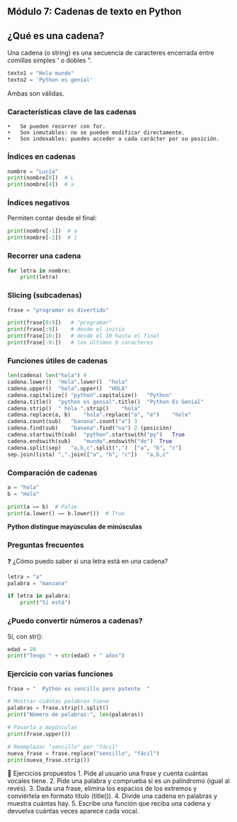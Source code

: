 ## Módulo 7: Cadenas de texto en Python

## ¿Qué es una cadena?

Una cadena (o string) es una secuencia de caracteres encerrada entre comillas simples ' o dobles ".

```python
texto1 = "Hola mundo"
texto2 = 'Python es genial'
```
Ambas son válidas.



### Características clave de las cadenas
	•	Se pueden recorrer con for.
	•	Son inmutables: no se pueden modificar directamente.
	•	Son indexables: puedes acceder a cada carácter por su posición.



### Índices en cadenas
```python
nombre = "Lucía"
print(nombre[0])  # L
print(nombre[4])  # a
````

### Índices negativos

Permiten contar desde el final:
```python
print(nombre[-1])  # a
print(nombre[-2])  # í
```



### Recorrer una cadena

```python
for letra in nombre:
    print(letra)
```



### Slicing (subcadenas)

```python
frase = "programar es divertido"

print(frase[0:9])   # "programar"
print(frase[:9])    # desde el inicio
print(frase[10:])   # desde el 10 hasta el final
print(frase[-9:])   # los últimos 9 caracteres
```



### Funciones útiles de cadenas

```python
len(cadena)	len("hola")	4
cadena.lower()	"Hola".lower()	"hola"
cadena.upper()	"hola".upper()	"HOLA"
cadena.capitalize()	"python".capitalize()	"Python"
cadena.title()	"python es genial".title()	"Python Es Genial"
cadena.strip()	" hola ".strip()	"hola"
cadena.replace(a, b)	"hola".replace("a", "e")	"hole"
cadena.count(sub)	"banana".count("a")	3
cadena.find(sub)	"banana".find("na")	2 (posición)
cadena.startswith(sub)	"python".startswith("py")	True
cadena.endswith(sub)	"mundo".endswith("do")	True
cadena.split(sep)	"a,b,c".split(",")	["a", "b", "c"]
sep.join(lista)	",".join(["a", "b", "c"])	"a,b,c"
```



### Comparación de cadenas

```python
a = "hola"
b = "Hola"

print(a == b)  # False
print(a.lower() == b.lower())  # True
```

**Python distingue mayúsculas de minúsculas**



### Preguntas frecuentes

❓ ¿Cómo puedo saber si una letra está en una cadena?

```python
letra = "a"
palabra = "manzana"

if letra in palabra:
    print("Sí está")
```



### ¿Puedo convertir números a cadenas?

Sí, con str():
```python
edad = 20
print("Tengo " + str(edad) + " años")
```



### Ejercicio con varias funciones

```python
frase = "  Python es sencillo pero potente  "

# Mostrar cuántas palabras tiene
palabras = frase.strip().split()
print("Número de palabras:", len(palabras))

# Pasarla a mayúsculas
print(frase.upper())

# Reemplazar "sencillo" por "fácil"
nueva_frase = frase.replace("sencillo", "fácil")
print(nueva_frase.strip())
```



🧠 Ejercicios propuestos
	1.	Pide al usuario una frase y cuenta cuántas vocales tiene.
	2.	Pide una palabra y comprueba si es un palíndromo (igual al revés).
	3.	Dada una frase, elimina los espacios de los extremos y conviértela en formato título (title()).
	4.	Divide una cadena en palabras y muestra cuántas hay.
	5.	Escribe una función que reciba una cadena y devuelva cuántas veces aparece cada vocal.